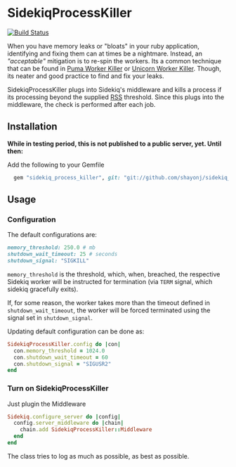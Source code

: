 # SidekiqProcessKiller

[![Build Status](https://travis-ci.org/shayonj/sidekiq_process_killer.svg?branch=master)](https://travis-ci.org/shayonj/sidekiq_process_killer)

When you have memory leaks or "bloats" in your ruby application, identifying and fixing them can at times be a nightmare. Instead, an _"acceptable"_ mitigation is to re-spin the workers. Its a common technique that can be found in [Puma Worker Killer](https://github.com/schneems/puma_worker_killer) or [Unicorn Worker Killer](https://github.com/kzk/unicorn-worker-killer). Though, its neater and good practice to find and fix your leaks.

SidekiqProcessKiller plugs into Sidekiq's middleware and kills a process if its processing beyond the supplied [RSS](https://en.wikipedia.org/wiki/Resident_set_size) threshold. Since this plugs into the middleware, the check is performed after each job.

## Installation

**While in testing period, this is not published to a public server, yet. Until then:**

Add the following to your Gemfile

```ruby
  gem "sidekiq_process_killer", git: "git://github.com/shayonj/sidekiq_process_killer.git"
```

## Usage

### Configuration

The default configurations are:

```ruby
memory_threshold: 250.0 # mb
shutdown_wait_timeout: 25 # seconds
shutdown_signal: "SIGKILL"
```

`memory_threshold` is the threshold, which, when, breached, the respective Sidekiq worker will be instructed for termination (via `TERM` signal, which sidekiq gracefully exits).

If, for some reason, the worker takes more than the timeout defined in `shutdown_wait_timeout`, the worker will be forced terminated using the signal set in `shutdown_signal`.

Updating default configuration can be done as:

```ruby
SidekiqProcessKiller.config do |con|
  con.memory_threshold = 1024.0
  con.shutdown_wait_timeout = 60
  con.shutdown_signal = "SIGUSR2"
end
```

### Turn on SidekiqProcessKiller

Just plugin the Middleware

```ruby
Sidekiq.configure_server do |config|
  config.server_middleware do |chain|
    chain.add SidekiqProcessKiller::Middleware
  end
end
```

The class tries to log as much as possible, as best as possible.
